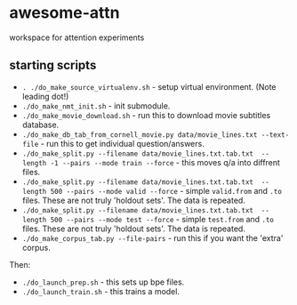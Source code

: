 # awesome-attn
workspace for attention experiments

## starting scripts

* `. ./do_make_source_virtualenv.sh` - setup virtual environment. (Note leading dot!)
* `./do_make_nmt_init.sh` - init submodule.
* `./do_make_movie_download.sh` - run this to download movie subtitles database.
* `./do_make_db_tab_from_cornell_movie.py data/movie_lines.txt --text-file` - run this to get individual question/answers.
* `./do_make_split.py --filename data/movie_lines.txt.tab.txt  --length -1 --pairs --mode train --force` - this moves q/a into diffrent files. 
* `./do_make_split.py --filename data/movie_lines.txt.tab.txt  --length 500 --pairs --mode valid --force` - simple `valid.from` and `.to` files. These are not truly 'holdout sets'. The data is repeated.
* `./do_make_split.py --filename data/movie_lines.txt.tab.txt  --length 500 --pairs --mode test --force` - simple `test.from` and `.to` files. These are not truly 'holdout sets'. The data is repeated.
* `./do_make_corpus_tab.py --file-pairs` - run this if you want the 'extra' corpus.

Then:

* `./do_launch_prep.sh` - this sets up bpe files.
* `./do_launch_train.sh` - this trains a model.

